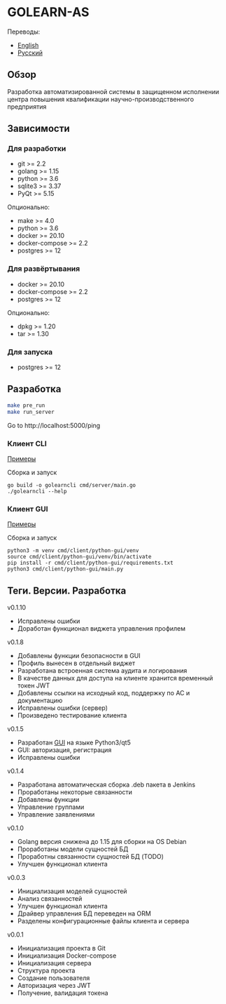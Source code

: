 # GOLEARN-AS
Переводы:
* [English](./README_en.md)
* [Русский](./README.md)

## Обзор
Разработка автоматизированной системы в защищенном исполнении центра повышения квалификации научно-производственного предприятия

## Зависимости 
### Для разработки
* git >= 2.2
* golang >= 1.15
* python >= 3.6
* sqlite3 >= 3.37
* PyQt >= 5.15

Опционально:
* make >= 4.0
* python >= 3.6
* docker >= 20.10
* docker-compose >= 2.2
* postgres >= 12

### Для развёртывания
* docker >= 20.10
* docker-compose >= 2.2
* postgres >= 12

Опционально:
* dpkg >= 1.20
* tar >= 1.30

### Для запуска
* postgres >= 12

## Разработка
```bash
make pre_run
make run_server
```
Go to http://localhost:5000/ping

### Клиент CLI
[Примеры](./examples/README.md)

Сборка и запуск
```
go build -o golearncli cmd/server/main.go
./golearncli --help
```

### Клиент GUI
[Примеры](./docs/GUI_README.md)

Сборка и запуск
```
python3 -m venv cmd/client/python-gui/venv
source cmd/client/python-gui/venv/bin/activate
pip install -r cmd/client/python-gui/requirements.txt
python3 cmd/client/python-gui/main.py
```

## Теги. Версии. Разработка
v0.1.10
* Исправлены ошибки
* Доработан функционал виджета управления профилем

v0.1.8
* Добавлены функции безопасности в GUI
* Профиль вынесен в отдельный виджет
* Разработана встроенная система аудита и логирования
* В качестве данных для доступа на клиенте хранится временный токен JWT
* Добавлены ссылки на исходный код, поддержку по АС и документацию
* Исправлены ошибки (сервер)
* Произведено тестирование клиента

v0.1.5
* Разработан [GUI](./docs/GUI_README.md) на языке Python3/qt5
* GUI: авторизация, регистрация
* Исправлены ошибки

v0.1.4
* Разработана автоматическая сборка .deb пакета в Jenkins
* Проработаны некоторые связанности
* Добавлены функции
* Управление группами
* Управление заявлениями

v0.1.0
* Golang версия снижена до 1.15 для сборки на OS Debian
* Проработаны модели сущностей БД 
* Проработны связанности сущностей БД (TODO)
* Улучшен функционал клиента

v0.0.3
* Инициализация моделей сущностей
* Анализ связанностей
* Улучшен функционал клиента
* Драйвер управления БД переведен на ORM
* Разделены конфигурационные файлы клиента и сервера

v0.0.1
* Инициализация проекта в Git
* Инициализация Docker-compose
* Инициализация сервера
* Структура проекта
* Создание пользователя
* Авторизация через JWT 
* Получение, валидация токена